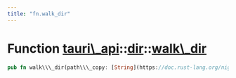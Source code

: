 ```yaml
---
title: "fn.walk_dir"
---
```


Function [tauri\\\_api](/api/rust/tauri\_api/../index.html)::[dir](/api/rust/tauri\_api/index.html)::[walk\\\_dir](/api/rust/tauri\_api/)
=========================================================================================================================================

```rust
pub fn walk\\\_dir(path\\\_copy: [String](https://doc.rust-lang.org/nightly/alloc/string/struct.String.html "struct alloc::string::String")) -&gt; [Result](/api/rust/tauri\_api/../../tauri\_api/type.Result.html "type tauri\_api::Result")&lt;[Vec](https://doc.rust-lang.org/nightly/alloc/vec/struct.Vec.html "struct alloc::vec::Vec")&lt;[DiskEntry](/api/rust/tauri\_api/../../tauri\_api/dir/struct.DiskEntry.html "struct tauri\_api::dir::DiskEntry")\&gt;&gt;
```
      